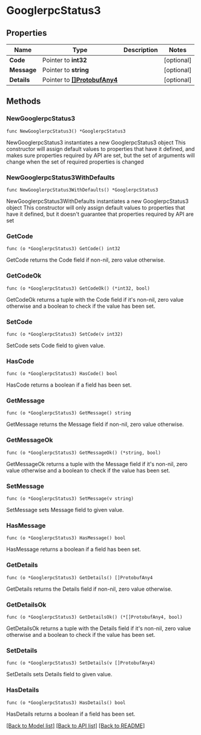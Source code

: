 # GooglerpcStatus3

## Properties

Name | Type | Description | Notes
------------ | ------------- | ------------- | -------------
**Code** | Pointer to **int32** |  | [optional] 
**Message** | Pointer to **string** |  | [optional] 
**Details** | Pointer to [**[]ProtobufAny4**](ProtobufAny4.md) |  | [optional] 

## Methods

### NewGooglerpcStatus3

`func NewGooglerpcStatus3() *GooglerpcStatus3`

NewGooglerpcStatus3 instantiates a new GooglerpcStatus3 object
This constructor will assign default values to properties that have it defined,
and makes sure properties required by API are set, but the set of arguments
will change when the set of required properties is changed

### NewGooglerpcStatus3WithDefaults

`func NewGooglerpcStatus3WithDefaults() *GooglerpcStatus3`

NewGooglerpcStatus3WithDefaults instantiates a new GooglerpcStatus3 object
This constructor will only assign default values to properties that have it defined,
but it doesn't guarantee that properties required by API are set

### GetCode

`func (o *GooglerpcStatus3) GetCode() int32`

GetCode returns the Code field if non-nil, zero value otherwise.

### GetCodeOk

`func (o *GooglerpcStatus3) GetCodeOk() (*int32, bool)`

GetCodeOk returns a tuple with the Code field if it's non-nil, zero value otherwise
and a boolean to check if the value has been set.

### SetCode

`func (o *GooglerpcStatus3) SetCode(v int32)`

SetCode sets Code field to given value.

### HasCode

`func (o *GooglerpcStatus3) HasCode() bool`

HasCode returns a boolean if a field has been set.

### GetMessage

`func (o *GooglerpcStatus3) GetMessage() string`

GetMessage returns the Message field if non-nil, zero value otherwise.

### GetMessageOk

`func (o *GooglerpcStatus3) GetMessageOk() (*string, bool)`

GetMessageOk returns a tuple with the Message field if it's non-nil, zero value otherwise
and a boolean to check if the value has been set.

### SetMessage

`func (o *GooglerpcStatus3) SetMessage(v string)`

SetMessage sets Message field to given value.

### HasMessage

`func (o *GooglerpcStatus3) HasMessage() bool`

HasMessage returns a boolean if a field has been set.

### GetDetails

`func (o *GooglerpcStatus3) GetDetails() []ProtobufAny4`

GetDetails returns the Details field if non-nil, zero value otherwise.

### GetDetailsOk

`func (o *GooglerpcStatus3) GetDetailsOk() (*[]ProtobufAny4, bool)`

GetDetailsOk returns a tuple with the Details field if it's non-nil, zero value otherwise
and a boolean to check if the value has been set.

### SetDetails

`func (o *GooglerpcStatus3) SetDetails(v []ProtobufAny4)`

SetDetails sets Details field to given value.

### HasDetails

`func (o *GooglerpcStatus3) HasDetails() bool`

HasDetails returns a boolean if a field has been set.


[[Back to Model list]](../README.md#documentation-for-models) [[Back to API list]](../README.md#documentation-for-api-endpoints) [[Back to README]](../README.md)


